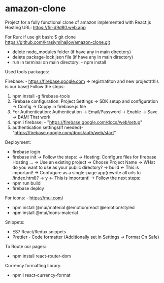# amazon-clone
Project for a fully functional clone of amazon implemented with React.js
Hosting URL: https://fir-d9d80.web.app

For Run:
if use git bash:  $ git clone  https://github.com/krasiymihajlov/amazon-clone.git
- delete node_modules folder (if have any in main directory)
- delete package-lock.json file (if have any in main directory)
- run in terminal on main directory: -  npm install

Used tools packages:

Firebasе: - https://firebase.google.com -> registratiton and new project(this is our base)
Follow the steps:
1. npm install -g firebase-tools
2. Firebase configuration: Project Settings -> SDK setup and configuration -> Config -> Coppy in firebase.js file
3. For Authentication: Authentication -> Email/Password -> Enable -> Save -> BAM! That work
4. npm i firebase; - "https://firebase.google.com/docs/web/setup"
5. authentication settings(If needed)- "https://firebase.google.com/docs/auth/web/start"

Deployment:
- firebase login
- firebase init -> Follow the steps:
						-> Hosting: Configure files for firebase Hosting ... 
						-> Use an existing project 
						-> Choose Project Name
						-> WHat do you want to use as your public directory? -> build    <- This is important!
						-> Confugure as a single-page app(rewrite all urls to /index.html)? -> y		 <- This is important!
						-> Follow the next steps:
- npm run build
- firebase deploy

For icons: - https://mui.com/
- npm install @mui/material @emotion/react @emotion/styled
- npm install @mui/icons-material

Snippets:
- ES7 React/Redux snippets
- Prettier - Code formatter (Additionally set in Settings -> Format On Safe)

To Route our pages: 
- npm install react-router-dom

Currency formatting library:
- npm i react-currency-format
